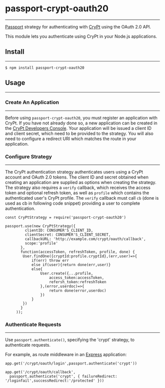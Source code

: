 # passport-crypt-oauth20

---

[Passport](http://www.passportjs.org/) strategy for authenticating with [CryPt](https://crypt-oauth.web.app) using the OAuth 2.0 API.

This module lets you authenticate using CryPt in your Node.js applications.

## Install

---

```
$ npm install passport-crypt-oauth20
```

## Usage

---

### Create An Application

---

Before using ```passport-crypt-oauth20```, you must register an application with CryPt. If you have not already done so, a new application can be created in the [CryPt Developers Console](https://crypt-oauth.web.app/devconsole). Your application will be issued a client ID and client secret, which need to be provided to the strategy. You will also need to configure a redirect URI which matches the route in your application.

### Configure Strategy

---

The CryPt authentication strategy authenticates users using a CryPt account and OAuth 2.0 tokens. The client ID and secret obtained when creating an application are supplied as options when creating the strategy. The strategy also requires a ```verify``` callback, which receives the access token and optional refresh token, as well as ```profile``` which contains the authenticated user's CryPt profile. The ```verify``` callback must call ```cb``` (done is used as cb in following code snippet) providing a user to complete authentication.

```
const CryPtStrategy = require('passport-crypt-oauth20')

passport.use(new CryPtStrategy({
         clientID: CONSUMER'S_CLIENT_ID,
         clientSecret: CONSUMER'S_CLIENT_SECRET,
         callbackURL: 'http://example.com/crypt/oauth/callback',
         scope:'profile'
       },
       function(accessToken, refreshToken, profile, done) {
        User.findOne({cryptId:profile.cryptId},(err,user)=>{
            if(err) throw err
            else if(user){return done(err,user)}
            else{
                User.create({...profile,
                    access_token:accessToken,
                    refersh_token:refreshToken
                },(error,userdoc)=>{
                    return done(error,userdoc)
                })
            }
        })
       }
     ));
```

### Authenticate Requests

---

Use ```passport.authenticate()```, specifying the 'crypt' strategy, to authenticate requests.

For example, as route middleware in an [Express](expressjs.com) application:

```
app.get('/crypt/oauth/login',passport.authenticate('crypt'))

app.get('/crypt/oauth/callback', 
  passport.authenticate('crypt', { failureRedirect: '/loginfail',successRedirect:'/protected' }))

```